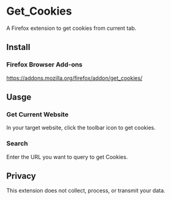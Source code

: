 # Get_Cookies
A Firefox extension to get cookies from current tab.

## Install

### Firefox Browser Add-ons

https://addons.mozilla.org/firefox/addon/get_cookies/


## Uasge

### Get Current Website

In your target website, click the toolbar icon to get cookies.

### Search

Enter the URL you want to query to get Cookies.

## Privacy

This extension does not collect, process, or transmit your data.
